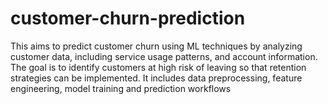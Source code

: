 # customer-churn-prediction
This aims to predict customer churn using ML techniques by analyzing customer data, including service usage patterns, and account information. The goal is to identify customers at high risk of leaving so that retention strategies can be implemented. It includes data preprocessing, feature engineering, model training and prediction workflows
